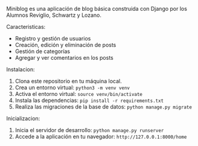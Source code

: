 Miniblog es una aplicación de blog básica construida con Django por los Alumnos Reviglio, Schwartz y Lozano.

Caracteristicas:
- Registro y gestión de usuarios
- Creación, edición y eliminación de posts
- Gestión de categorías
- Agregar y ver comentarios en los posts

Instalacion:
1. Clona este repositorio en tu máquina local.
2. Crea un entorno virtual: `python3 -m venv venv`
3. Activa el entorno virtual: `source venv/bin/activate`
4. Instala las dependencias: `pip install -r requirements.txt`
5. Realiza las migraciones de la base de datos: `python manage.py migrate`

Inicializacion:
1. Inicia el servidor de desarrollo: `python manage.py runserver`
2. Accede a la aplicación en tu navegador: `http://127.0.0.1:8000/home`
